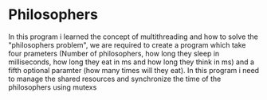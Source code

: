 # Philosophers

In this program i learned the concept of multithreading and how to solve the "philosophers problem", we are required to create a program which take four prameters (Number of philosophers, how long they sleep in milliseconds, how long they eat in ms and how long they think in ms) and a fifth optional paramter (how many times will they eat). In this program i need to manage the shared resources and synchronize the time of the philosophers using mutexs
